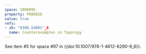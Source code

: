 ```yaml
---
space: S000095
property: P000028
value: true
refs:
- zb: "0386.54001"_6
  name: Counterexamples in Topology
---
```


See item #5 for space #97 in {{doi:10.1007/978-1-4612-6290-9_6}}.

